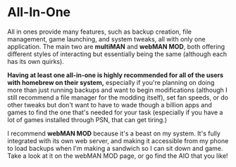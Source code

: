 # All-In-One

All in ones provide many features, such as backup creation, file management, game launching, and system tweaks, all with only one application. The main two are **multiMAN** and **webMAN MOD**, both offering different styles of interacting but essentially being the same \(although each has its own quirks\).

**Having at least one all-in-one is highly recommended for all of the users with homebrew on their system,** especially if you're planning on doing more than just running backups and want to begin modifications \(although I still recommend a file manager for the modding itself\), set fan speeds, or do other tweaks but don't want to have to wade though a billion apps and games to find the one that's needed for your task \(especially if you have a lot of games installed through PSN, that can get tiring.\)

I recommend **webMAN MOD** because it's a beast on my system. It's fully integrated with its own web server, and making it accessible from my phone to load backups when I'm making a sandwich so I can sit down and game. Take a look at it on the webMAN MOD page, or go find the AIO that you like!

